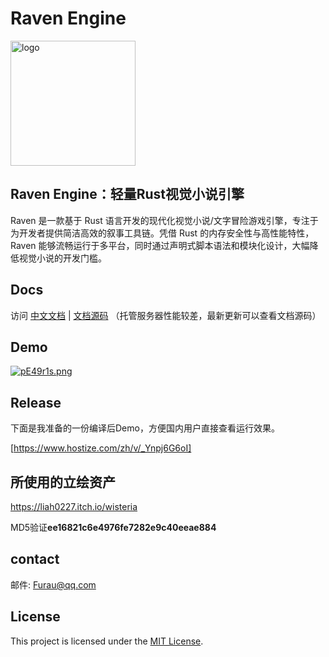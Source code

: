 # Raven Engine
<img src="https://s21.ax1x.com/2025/04/12/pERffsK.png" width="200" alt="logo">

## Raven Engine：轻量Rust视觉小说引擎
Raven 是一款基于 Rust 语言开发的现代化视觉小说/文字冒险游戏引擎，专注于为开发者提供简洁高效的叙事工具链。凭借 Rust 的内存安全性与高性能特性，Raven 能够流畅运行于多平台，同时通过声明式脚本语法和模块化设计，大幅降低视觉小说的开发门槛。
## Docs
访问 [中文文档](https://doc.raven.rs/ "中文文档") | [文档源码](/docs "文档源码") 
（托管服务器性能较差，最新更新可以查看文档源码）
## Demo
[![pE49r1s.png](https://s21.ax1x.com/2025/04/18/pE49r1s.png)](https://imgse.com/i/pE49r1s)

## Release
下面是我准备的一份编译后Demo，方便国内用户直接查看运行效果。

[https://www.hostize.com/zh/v/_Ynpj6G6oI]


## 所使用的立绘资产

https://liah0227.itch.io/wisteria

MD5验证**ee16821c6e4976fe7282e9c40eeae884**

## contact
邮件: Furau@qq.com

<!-- ## License
This code is licensed under dual MIT / Apache-2.0 but with no attribution necessary. All contributions must agree to this licensing. -->
## License
This project is licensed under the [MIT License](LICENSE).